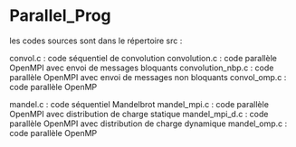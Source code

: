 # Parallel_Prog

les codes sources sont dans le répertoire src :

convol.c : code séquentiel de convolution
convolution.c : code parallèle OpenMPI avec envoi de messages bloquants
convolution_nbp.c : code parallèle OpenMPI avec envoi de messages non bloquants
convol_omp.c : code parallèle OpenMP

mandel.c : code séquentiel Mandelbrot
mandel_mpi.c : code parallèle OpenMPI avec distribution de charge statique
mandel_mpi_d.c : code parallèle OpenMPI avec distribution de charge dynamique
mandel_omp.c : code parallèle OpenMP 

